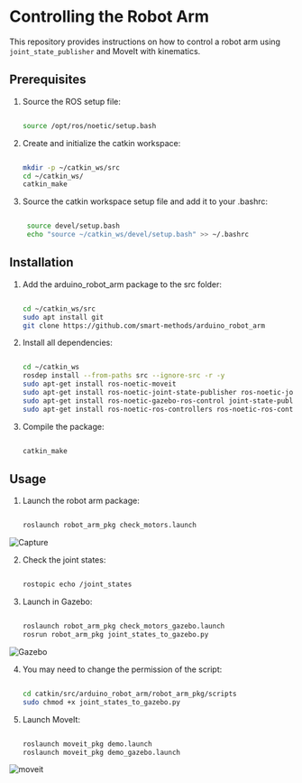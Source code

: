 # Controlling the Robot Arm

This repository provides instructions on how to control a robot arm using `joint_state_publisher` and MoveIt with kinematics.

## Prerequisites

1. Source the ROS setup file:
   
   ```sh

   source /opt/ros/noetic/setup.bash

2. Create and initialize the catkin workspace:
   
   ```sh

   mkdir -p ~/catkin_ws/src
   cd ~/catkin_ws/
   catkin_make

3. Source the catkin workspace setup file and add it to your .bashrc:
   ```sh
   
    source devel/setup.bash
    echo "source ~/catkin_ws/devel/setup.bash" >> ~/.bashrc

## Installation
   
1. Add the arduino_robot_arm package to the src folder:
   
   ```sh
   
   cd ~/catkin_ws/src
   sudo apt install git
   git clone https://github.com/smart-methods/arduino_robot_arm

2. Install all dependencies:
   
   ```sh
   
   cd ~/catkin_ws
   rosdep install --from-paths src --ignore-src -r -y
   sudo apt-get install ros-noetic-moveit
   sudo apt-get install ros-noetic-joint-state-publisher ros-noetic-joint-state-publisher-gui
   sudo apt-get install ros-noetic-gazebo-ros-control joint-state-publisher
   sudo apt-get install ros-noetic-ros-controllers ros-noetic-ros-control

3. Compile the package:
   
   ```sh

   catkin_make

## Usage

1. Launch the robot arm package:

   ```sh

   roslaunch robot_arm_pkg check_motors.launch

![Capture](https://github.com/user-attachments/assets/b1222d89-0cd0-4029-8b5f-1dfa8f6e246c)

2. Check the joint states:

   ```sh

   rostopic echo /joint_states

3. Launch in Gazebo:

   ```sh

   roslaunch robot_arm_pkg check_motors_gazebo.launch
   rosrun robot_arm_pkg joint_states_to_gazebo.py

![Gazebo](https://github.com/user-attachments/assets/bb472278-4473-4faa-ac53-f704bda917b2)

4. You may need to change the permission of the script:

   ```sh

   cd catkin/src/arduino_robot_arm/robot_arm_pkg/scripts
   sudo chmod +x joint_states_to_gazebo.py

5. Launch MoveIt:

   ```sh

   roslaunch moveit_pkg demo.launch
   roslaunch moveit_pkg demo_gazebo.launch

![moveit](https://github.com/user-attachments/assets/82b5e64e-46e2-4696-acd9-e033f6fc0c06)
